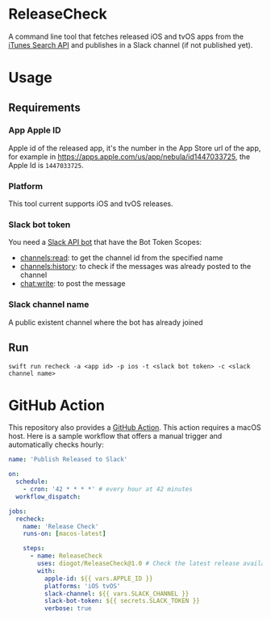 # ReleaseCheck

A command line tool that fetches released iOS and tvOS apps from the [iTunes Search API](https://developer.apple.com/library/archive/documentation/AudioVideo/Conceptual/iTuneSearchAPI/Searching.html) and publishes in a Slack channel (if not published yet).

# Usage

## Requirements

### App Apple ID

Apple id of the released app, it's the number in the App Store url of the app, for example in https://apps.apple.com/us/app/nebula/id1447033725, the Apple Id is `1447033725`.

### Platform

This tool current supports iOS and tvOS releases.

### Slack bot token

You need a [Slack API bot](https://api.slack.com/tutorials/tracks/getting-a-token) that have the Bot Token Scopes:

- [channels:read](https://api.slack.com/scopes/channels:read): to get the channel id from the specified name
- [channels:history](https://api.slack.com/scopes/channels:history): to check if the messages was already posted to the channel
- [chat:write](https://api.slack.com/scopes/chat:write): to post the message

### Slack channel name

A public existent channel where the bot has already joined

## Run

```
swift run recheck -a <app id> -p ios -t <slack bot token> -c <slack channel name>
```

# GitHub Action

This repository also provides a [GitHub Action](https://github.com/diogot/ReleaseCheck/blob/main/action.yml). This action requires a macOS host.
Here is a sample workflow that offers a manual trigger and automatically checks hourly:

```YAML
name: 'Publish Released to Slack'

on:
  schedule:
    - cron: '42 * * * *' # every hour at 42 minutes
  workflow_dispatch:

jobs:
  recheck:
    name: 'Release Check'
    runs-on: [macos-latest]

    steps:
      - name: ReleaseCheck
        uses: diogot/ReleaseCheck@1.0 # Check the latest release available
        with:
          apple-id: ${{ vars.APPLE_ID }}
          platforms: 'iOS tvOS'
          slack-channel: ${{ vars.SLACK_CHANNEL }}
          slack-bot-token: ${{ secrets.SLACK_TOKEN }}
          verbose: true
```
